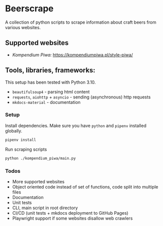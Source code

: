 # Beerscrape
A collection of python scripts to scrape information about craft beers from various websites.

## Supported websites
- *Kompendium Piwa:* https://kompendiumpiwa.pl/style-piwa/

## Tools, libraries, frameworks:

This setup has been tested with Python 3.10.

- `beautifulsoup4` - parsing html content
- `requests`, `aiohttp` + `asyncio` - sending (asynchronous) http requests
- `mkdocs-material` - documentation

### Setup

Install dependencies. Make sure you have `python` and `pipenv` installed globally.

```bash
pipenv install
```

Run scraping scripts

```bash
python ./kompendium_piwa/main.py
```

### Todos
- More supported websites
- Object oriented code instead of set of functions, code split into multiple files
- Documentation
- Unit tests
- CLI, main script in root directory
- CI/CD (unit tests + mkdocs deployment to GitHub Pages)
- Playwright support if some websites disallow web crawlers
